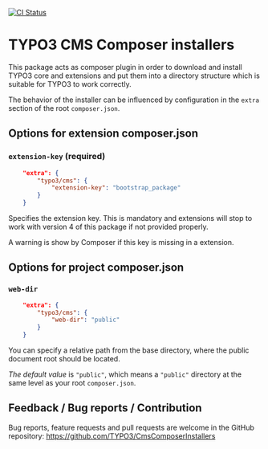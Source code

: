 [![CI Status](https://github.com/TYPO3/CmsComposerInstallers/workflows/CI/badge.svg?branch=master)](https://github.com/TYPO3/CmsComposerInstallers/actions?query=workflow%3ACI)

# TYPO3 CMS Composer installers

This package acts as composer plugin in order to download and install TYPO3
core and extensions and put them into a directory structure which is suitable
for TYPO3 to work correctly.

The behavior of the installer can be influenced by configuration in the `extra`
section of the root `composer.json`.

## Options for extension composer.json

### `extension-key` (required)

```json
    "extra": {
        "typo3/cms": {
            "extension-key": "bootstrap_package"
        }
    }
```

Specifies the extension key. This is mandatory and extensions will stop to work
with version 4 of this package if not provided properly.

A warning is show by Composer if this key is missing in a extension.

## Options for project composer.json

### `web-dir`

```json
    "extra": {
        "typo3/cms": {
            "web-dir": "public"
        }
    }
```

You can specify a relative path from the base directory, where the public
document root should be located.

*The default value* is `"public"`, which means a `"public"` directory at the
same level as your root `composer.json`.

## Feedback / Bug reports / Contribution

Bug reports, feature requests and pull requests are welcome in the GitHub
repository: <https://github.com/TYPO3/CmsComposerInstallers>
